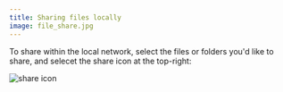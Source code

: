 ```yaml
---
title: Sharing files locally
image: file_share.jpg
---
```


To share within the local network, select the files or folders you'd like to share, and selecet the share icon at the top-right:

![share icon](/share.png)

<app-button :color="true" localUrl=":8086/all/https://docs.earthdefenderstoolkit.com/device-usage/bundled-applications/file-management/sharing-locally" text="Read documentation"></app-button>

<app-button localUrl=":8081/login" text="Use local cloud"></app-button>
